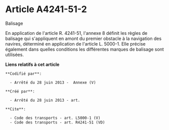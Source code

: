 # Article A4241-51-2

Balisage 

En application de l'article R. 4241-51, l'annexe 8 définit les règles de balisage qui s'appliquent en amont du premier
obstacle à la navigation des navires, déterminé en application de l'article L. 5000-1. Elle précise également dans quelles
conditions les différentes marques de balisage sont utilisées.

**Liens relatifs à cet article**

	**Codifié par**:

	  - Arrêté du 28 juin 2013 -  Annexe (V)

	**Créé par**:

	  - Arrêté du 28 juin 2013 - art.

	**Cite**:

	  - Code des transports - art. L5000-1 (V)
	  - Code des transports - art. R4241-51 (VD)
